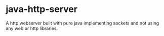 # java-http-server
A http webserver built with pure java implementing sockets and not using any web or http libraries.
